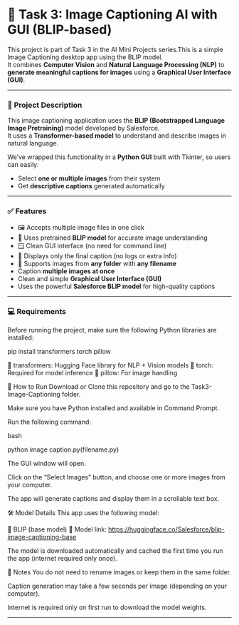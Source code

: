 # 🧠 Task 3: Image Captioning AI with GUI (BLIP-based)

This project is part of Task 3 in the AI Mini Projects series.This is a simple Image Captioning desktop app using the BLIP model.  
It combines **Computer Vision** and **Natural Language Processing (NLP)** to **generate meaningful captions for images** using a **Graphical User Interface (GUI)**.

---

### 🧩 Project Description

This image captioning application uses the **BLIP (Bootstrapped Language Image Pretraining)** model developed by Salesforce.  
It uses a **Transformer-based model** to understand and describe images in natural language.

We’ve wrapped this functionality in a **Python GUI** built with Tkinter, so users can easily:
- Select **one or multiple images** from their system
- Get **descriptive captions** generated automatically

---

### ✅ Features

- 🖼️ Accepts multiple image files in one click
- 🧠 Uses pretrained **BLIP model** for accurate image understanding
- 🪟 Clean GUI interface (no need for command line)
- 📝 Displays only the final caption (no logs or extra info)
- 📂 Supports images from **any folder** with **any filename**
- Caption **multiple images at once**
- Clean and simple **Graphical User Interface (GUI)**
- Uses the powerful **Salesforce BLIP model** for high-quality captions

---

### 💻 Requirements

Before running the project, make sure the following Python libraries are installed:

pip install transformers torch pillow

🔹 transformers: Hugging Face library for NLP + Vision models
🔹 torch: Required for model inference
🔹 pillow: For image handling

🚀 How to Run
Download or Clone this repository and go to the Task3-Image-Captioning folder.

Make sure you have Python installed and available in Command Prompt.

Run the following command:

bash

python image caption.py(filename.py)

The GUI window will open.

Click on the “Select Images” button, and choose one or more images from your computer.

The app will generate captions and display them in a scrollable text box.


🛠️ Model Details
This app uses the following model:

🤖 BLIP (base model)
🔗 Model link: https://huggingface.co/Salesforce/blip-image-captioning-base

The model is downloaded automatically and cached the first time you run the app (internet required only once).

📌 Notes
You do not need to rename images or keep them in the same folder.

Caption generation may take a few seconds per image (depending on your computer).

Internet is required only on first run to download the model weights.

---

